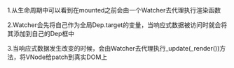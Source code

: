 1.从生命周期中可以看到在mounted之前会由一个Watcher去代理执行渲染函数

2.Watcher会先将自己作为全局Dep.target的变量，当响应式数据被访问时就会将其添加到自己的Dep框中

3.当响应式数据发生改变的时候，会由Watcher去代理执行_update(_render())方法，将VNode给patch到真实DOM上